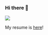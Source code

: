 ### Hi there 👋

<img src="https://typograssy.deno.dev/api?text=Las%20a.k.a%20Magical%20Girl%20&l1=da82f2&l2=da82f2&l3=da82f2&l4=df86cf" />

My resume is [here](https://github.com/MagicalLas/MagicalLas/blob/master/RESUME.md)!

<!--
**MagicalLas/MagicalLas** is a ✨ _special_ ✨ repository because its `README.md` (this file) appears on your GitHub profile.

Here are some ideas to get you started:

- 🔭 I’m currently working on ...
- 🌱 I’m currently learning ...
- 👯 I’m looking to collaborate on ...
- 🤔 I’m looking for help with ...
- 💬 Ask me about ...
- 📫 How to reach me: ...
- 😄 Pronouns: ...
- ⚡ Fun fact: ...
-->
